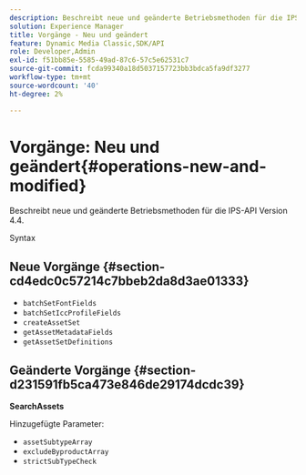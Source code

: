 ```yaml
---
description: Beschreibt neue und geänderte Betriebsmethoden für die IPS-API Version 4.4.
solution: Experience Manager
title: Vorgänge - Neu und geändert
feature: Dynamic Media Classic,SDK/API
role: Developer,Admin
exl-id: f51bb85e-5585-49ad-87c6-57c5e62531c7
source-git-commit: fcda99340a18d5037157723bb3bdca5fa9df3277
workflow-type: tm+mt
source-wordcount: '40'
ht-degree: 2%

---
```


# Vorgänge: Neu und geändert{#operations-new-and-modified}

Beschreibt neue und geänderte Betriebsmethoden für die IPS-API Version 4.4.

Syntax

## Neue Vorgänge {#section-cd4edc0c57214c7bbeb2da8d3ae01333}

* `batchSetFontFields`
* `batchSetIccProfileFields`
* `createAssetSet`
* `getAssetMetadataFields`
* `getAssetSetDefinitions`

## Geänderte Vorgänge {#section-d231591fb5ca473e846de29174dcdc39}

**SearchAssets**

Hinzugefügte Parameter:

* `assetSubtypeArray`
* `excludeByproductArray`
* `strictSubTypeCheck`
